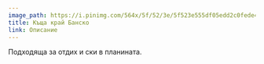 ```yaml
---
image_path: https://i.pinimg.com/564x/5f/52/3e/5f523e555df05edd2c0fede4d5c7f60d.jpg
title: Къща край Банско
link: Описание
---
```

Подходяща за отдих и ски в планината.

